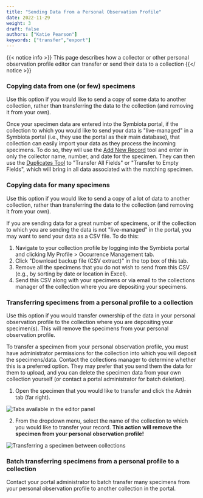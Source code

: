 ```yaml
---
title: "Sending Data from a Personal Observation Profile"
date: 2022-11-29
weight: 3
draft: false
authors: ["Katie Pearson"]
keywords: ["transfer","export"]
---
```


{{< notice info >}}
  This page describes how a collector or other personal observation profile editor can transfer or send their data to a collection
{{</ notice >}}

### Copying data from one (or few) specimens

Use this option if you would like to send a copy of some data to another collection, rather than transferring the data to the collection (and removing it from your own).

Once your specimen data are entered into the Symbiota portal, if the collection to which you would like to send your data is "live-managed" in a Symbiota portal (i.e., they use the portal as their main database), that collection can easily import your data as they process the incoming specimens. To do so, they will use the [Add New Record](https://biokic.github.io/symbiota-docs/editor/add/full/) tool and enter in only the collector name, number, and date for the specimen. They can then use the [Duplicates Tool]() to "Transfer All Fields" or "Transfer to Empty Fields", which will bring in all data associated with the matching specimen.

### Copying data for many specimens

Use this option if you would like to send a copy of a lot of data to another collection, rather than transferring the data to the collection (and removing it from your own).

If you are sending data for a great number of specimens, or if the collection to which you are sending the data is not "live-managed" in the portal, you may want to send your data as a CSV file. To do this:
1. Navigate to your collection profile by logging into the Symbiota portal and clicking My Profile > Occurrence Management tab.
2. Click "Download backup file (CSV extract)" in the top box of this tab.
3. Remove all the specimens that you do not wish to send from this CSV (e.g., by sorting by date or location in Excel).
4. Send this CSV along with your specimens or via email to the collections manager of the collection where you are depositing your specimens.

### Transferring specimens from a personal profile to a collection

Use this option if you would transfer ownership of the data in your personal observation profile to the collection where you are depositing your specimen(s). This will remove the specimens from your personal observation profile.

To transfer a specimen from your personal observation profile, you must have administrator permissions for the collection into which you will deposit the specimens/data. Contact the collections manager to determine whether this is a preferred option. They may prefer that you send them the data for them to upload, and you can delete the specimen data from your own collection yourself (or contact a portal administrator for batch deletion).

1. Open the specimen that you would like to transfer and click the Admin tab (far right).

![Tabs available in the editor panel](/symbiota-docs/images/editortabs.png)

2. From the dropdown menu, select the name of the collection to which you would like to transfer your record. **This action will remove the specimen from your personal observation profile!**

![Transferring a specimen between collections](/symbiota-docs/images/transferspecimen.PNG)


### Batch transferring specimens from a personal profile to a collection

Contact your portal administrator to batch transfer many specimens from your personal observation profile to another collection in the portal.

